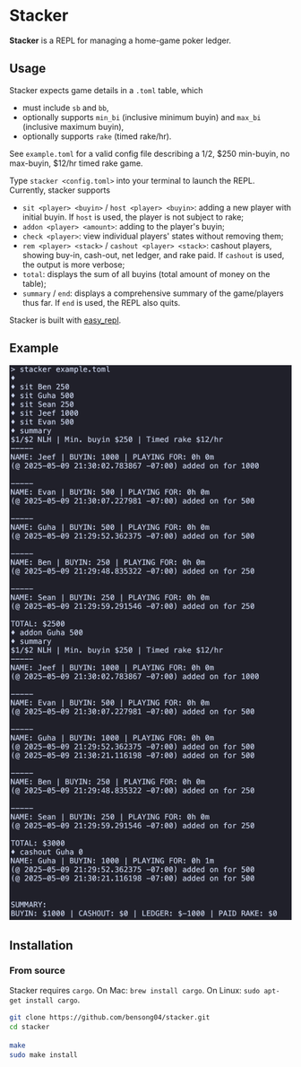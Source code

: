 # Stacker

**Stacker** is a REPL for managing a home-game poker ledger.

## Usage

Stacker expects game details in a `.toml` table, which
- must include `sb` and `bb`,
- optionally supports `min_bi` (inclusive minimum buyin) and `max_bi` (inclusive maximum buyin),
- optionally supports `rake` (timed rake/hr).

See `example.toml` for a valid config file describing a $1/$2, $250 min-buyin, no max-buyin, $12/hr timed rake game.

Type `stacker <config.toml>` into your terminal to launch the REPL. Currently, stacker supports
- `sit <player> <buyin>` / `host <player> <buyin>`: adding a new player with initial buyin. If `host` is used, the player is not subject to rake;
- `addon <player> <amount>`: adding to the player's buyin;
- `check <player>`: view individual players' states without removing them;
- `rem <player> <stack>` / `cashout <player> <stack>`: cashout players, showing buy-in, cash-out, net ledger, and rake paid. If `cashout` is used, the output is more verbose;
- `total`: displays the sum of all buyins (total amount of money on the table);
- `summary` / `end`: displays a comprehensive summary of the game/players thus far. If `end` is used, the REPL also quits.

Stacker is built with [easy_repl](https://crates.io/crates/easy_repl). 

## Example

![Example trace of stacker running](./assets/example.png)

## Installation

### From source

Stacker requires `cargo`. On Mac: `brew install cargo`. On Linux: `sudo apt-get install cargo`.

```sh
git clone https://github.com/bensong04/stacker.git
cd stacker

make
sudo make install
```
